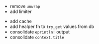 - remove `unwrap`
- add limiter
<!-- - add cookies expiration -->
- add cache
- add healper fn to `try_get` values from db
- consolidate `eprintln!` output
- consolidate `context.title`

